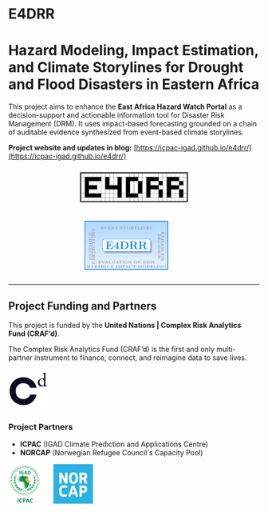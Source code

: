 # E4DRR

# Hazard Modeling, Impact Estimation, and Climate Storylines for Drought and Flood Disasters in Eastern Africa

This project aims to enhance the **East Africa Hazard Watch Portal** as a decision-support and actionable information tool for Disaster Risk Management (DRM). It uses impact-based forecasting grounded on a chain of auditable evidence synthesized from event-based climate storylines.

**Project website and updates in blog:** [https://icpac-igad.github.io/e4drr/](https://icpac-igad.github.io/e4drr/)

<!-- First row: smaller logo -->
<p align="center">
  <img src="tex/e4drr_logo-1.png" alt="CRAF'd Logo" height="60" style="margin: 10px;" />
</p>

<!-- Second row: larger logos -->
<p align="center">
  <img src="tex/descriptive_e4drr_logo-1.png" alt="ICPAC Logo" height="100" style="margin: 10px 30px 10px 0;" />
</p>

---

## Project Funding and Partners

This project is funded by the **United Nations | Complex Risk Analytics Fund (CRAF’d)**.

The Complex Risk Analytics Fund (CRAF’d) is the first and only multi-partner instrument to finance, connect, and reimagine data to save lives.

<p align="left">
  <img src="assets/media/crafd.png" alt="CRAF'd Logo" height="80" style="margin-right: 20px;" />
</p>

### Project Partners

- **ICPAC** (IGAD Climate Prediction and Applications Centre)  
- **NORCAP** (Norwegian Refugee Council's Capacity Pool)

<p align="left">
  <img src="assets/media/icpac-logo.png" alt="ICPAC Logo" height="80" style="margin-right: 20px;" />
  <img src="assets/media/norcap-logo.png" alt="NORCAP Logo" height="80" style="margin-right: 20px;" />
</p>

